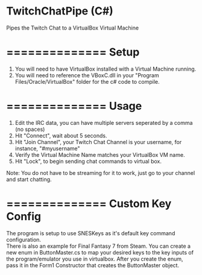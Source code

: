 TwitchChatPipe (C#)
==============

Pipes the Twitch Chat to a VirtualBox Virtual Machine

==============
Setup
==============

1) You will need to have VirtualBox installed with a Virtual Machine running.  
2) You will need to reference the VBoxC.dll in your "Program Files/Oracle/VirtualBox" folder for the c# code to compile.


==============
Usage
==============

1) Edit the IRC data, you can have multiple servers seperated by a comma (no spaces)
2) Hit "Connect", wait about 5 seconds.
3) Hit "Join Channel", your Twitch Chat Channel is your username, for instance, "#myusername"
4) Verify the Virtual Machine Name matches your VirtualBox VM name.
5) Hit "Lock", to begin sending chat commands to virtual box.

Note: You do not have to be streaming for it to work, just go to your channel and start chatting.

==============
Custom Key Config
==============

The program is setup to use SNESKeys as it's default key command configuration.  
There is also an example for Final Fantasy 7 from Steam.
You can create a new enum in ButtonMaster.cs to map your desired keys to the key inputs of the program/emulator you use in virtualbox.
After you create the enum, pass it in the Form1 Constructor that creates the ButtonMaster object.